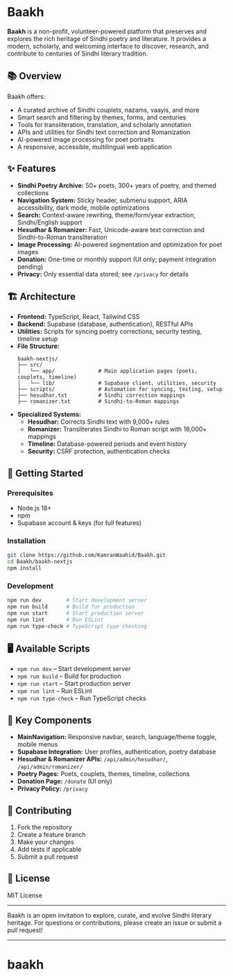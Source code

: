 # Baakh

**Baakh** is a non-profit, volunteer-powered platform that preserves and explores the rich heritage of Sindhi poetry and literature. It provides a modern, scholarly, and welcoming interface to discover, research, and contribute to centuries of Sindhi literary tradition.

## 📚 Overview

Baakh offers:
- A curated archive of Sindhi couplets, nazams, vaayis, and more
- Smart search and filtering by themes, forms, and centuries
- Tools for transliteration, translation, and scholarly annotation
- APIs and utilities for Sindhi text correction and Romanization
- AI-powered image processing for poet portraits
- A responsive, accessible, multilingual web application

## ✨ Features

- **Sindhi Poetry Archive:** 50+ poets, 300+ years of poetry, and themed collections
- **Navigation System:** Sticky header, submenu support, ARIA accessibility, dark mode, mobile optimizations
- **Search:** Context-aware rewriting, theme/form/year extraction, Sindhi/English support
- **Hesudhar & Romanizer:** Fast, Unicode-aware text correction and Sindhi-to-Roman transliteration
- **Image Processing:** AI-powered segmentation and optimization for poet images
- **Donation:** One-time or monthly support (UI only; payment integration pending)
- **Privacy:** Only essential data stored; see `/privacy` for details

## 🏗️ Architecture

- **Frontend:** TypeScript, React, Tailwind CSS
- **Backend:** Supabase (database, authentication), RESTful APIs
- **Utilities:** Scripts for syncing poetry corrections, security testing, timeline setup
- **File Structure:**  
  ```
  baakh-nextjs/
  ├── src/
  │   └── app/              # Main application pages (poets, couplets, timeline)
  │   └── lib/              # Supabase client, utilities, security
  ├── scripts/              # Automation for syncing, testing, setup
  ├── hesudhar.txt          # Sindhi correction mappings
  ├── romanizer.txt         # Sindhi-to-Roman mappings
  ```
- **Specialized Systems:**  
  - **Hesudhar:** Corrects Sindhi text with 9,000+ rules  
  - **Romanizer:** Transliterates Sindhi to Roman script with 18,000+ mappings  
  - **Timeline:** Database-powered periods and event history  
  - **Security:** CSRF protection, authentication checks  

## 🚀 Getting Started

### Prerequisites

- Node.js 18+
- npm
- Supabase account & keys (for full features)

### Installation

```bash
git clone https://github.com/KamranWaahid/Baakh.git
cd Baakh/baakh-nextjs
npm install
```

### Development

```bash
npm run dev        # Start development server
npm run build      # Build for production
npm run start      # Start production server
npm run lint       # Run ESLint
npm run type-check # TypeScript type checking
```

## 🖥️ Available Scripts

- `npm run dev` – Start development server
- `npm run build` – Build for production
- `npm run start` – Start production server
- `npm run lint` – Run ESLint
- `npm run type-check` – Run TypeScript checks

## 🔗 Key Components

- **MainNavigation:** Responsive navbar, search, language/theme toggle, mobile menus
- **Supabase Integration:** User profiles, authentication, poetry database
- **Hesudhar & Romanizer APIs:** `/api/admin/hesudhar/`, `/api/admin/romanizer/`
- **Poetry Pages:** Poets, couplets, themes, timeline, collections
- **Donation Page:** `/donate` (UI only)
- **Privacy Policy:** `/privacy`

## 🤝 Contributing

1. Fork the repository
2. Create a feature branch
3. Make your changes
4. Add tests if applicable
5. Submit a pull request

## 📄 License

MIT License

---

Baakh is an open invitation to explore, curate, and evolve Sindhi literary heritage. For questions or contributions, please create an issue or submit a pull request!

---
# baakh
